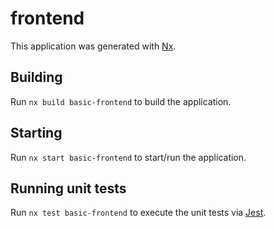 # frontend

This application was generated with [Nx](https://nx.dev).

## Building

Run `nx build basic-frontend` to build the application.

## Starting

Run `nx start basic-frontend` to start/run the application.

## Running unit tests

Run `nx test basic-frontend` to execute the unit tests via [Jest](https://jestjs.io).

